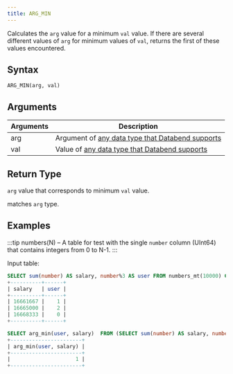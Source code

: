 ```yaml
---
title: ARG_MIN
---
```


Calculates the `arg` value for a minimum `val` value. If there are several different values of `arg` for minimum values of `val`, returns the first of these values encountered.

## Syntax

```
ARG_MIN(arg, val)
```

## Arguments

| Arguments   | Description |
| ----------- | ----------- |
| arg | Argument of [any data type that Databend supports](../../13-sql-reference/10-data-types/index.md)|
| val | Value of [any data type that Databend supports](../../13-sql-reference/10-data-types/index.md)|

## Return Type

`arg` value that corresponds to minimum `val` value.

 matches `arg` type.

## Examples

:::tip
numbers(N) – A table for test with the single `number` column (UInt64) that contains integers from 0 to N-1.
:::

Input table:

```sql
SELECT sum(number) AS salary, number%3 AS user FROM numbers_mt(10000) GROUP BY user ORDER BY salary ASC;
+----------+------+
| salary   | user |
+----------+------+
| 16661667 |    1 |
| 16665000 |    2 |
| 16668333 |    0 |
+----------+------+
```

```sql
SELECT arg_min(user, salary)  FROM (SELECT sum(number) AS salary, number%3 AS user FROM numbers_mt(10000) GROUP BY user);
+-----------------------+
| arg_min(user, salary) |
+-----------------------+
|                     1 |
+-----------------------+

```
